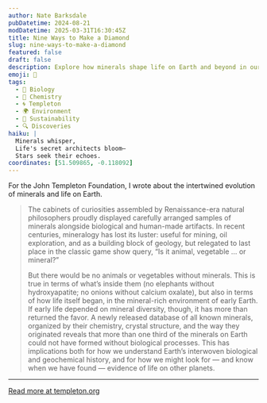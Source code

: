```yaml
---
author: Nate Barksdale
pubDatetime: 2024-08-21
modDatetime: 2025-03-31T16:30:45Z
title: Nine Ways to Make a Diamond
slug: nine-ways-to-make-a-diamond
featured: false
draft: false
description: Explore how minerals shape life on Earth and beyond in our latest study, revealing nine unique ways to create a diamond.
emoji: 💎
tags:
  - 🦠 Biology
  - 🧪 Chemistry
  - 🌀 Templeton
  - 🌍 Environment
  - 🌱 Sustainability
  - 🔍 Discoveries
haiku: |
  Minerals whisper,  
  Life's secret architects bloom—  
  Stars seek their echoes.
coordinates: [51.509865, -0.118092]
---
```


For the John Templeton Foundation, I wrote about the intertwined evolution of minerals and life on Earth.

> The cabinets of curiosities assembled by Renaissance-era natural philosophers proudly displayed carefully arranged samples of minerals alongside biological and human-made artifacts. In recent centuries, mineralogy has lost its luster: useful for mining, oil exploration, and as a building block of geology, but relegated to last place in the classic game show query, “Is it animal, vegetable … or mineral?”
>
> But there would be no animals or vegetables without minerals. This is true in terms of what’s inside them (no elephants without hydroxyapatite; no onions without calcium oxalate), but also in terms of how life itself began, in the mineral-rich environment of early Earth. If early life depended on mineral diversity, though, it has more than returned the favor. A newly released database of all known minerals, organized by their chemistry, crystal structure, and the way they originated reveals that more than one third of the minerals on Earth could not have formed without biological processes. This has implications both for how we understand Earth’s interwoven biological and geochemical history, and for how we might look for — and know when we have found — evidence of life on other planets.

---

[Read more at templeton.org](https://www.templeton.org/news/nine-ways-to-make-a-diamond)
